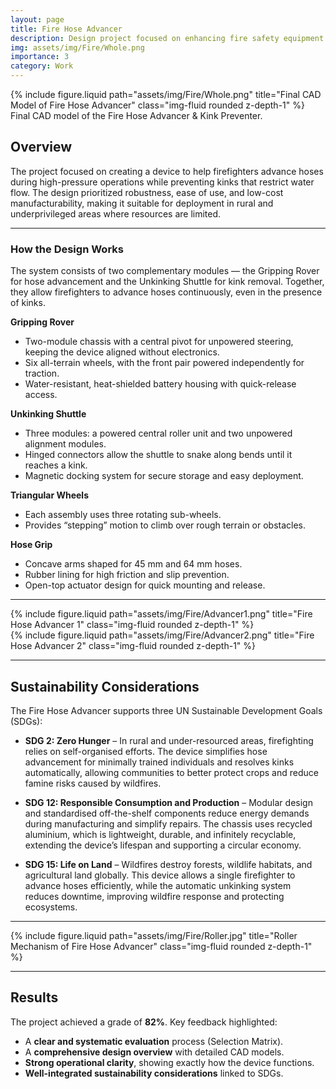 ```yaml
---
layout: page
title: Fire Hose Advancer
description: Design project focused on enhancing fire safety equipment
img: assets/img/Fire/Whole.png
importance: 3
category: Work
---
```


<div class="row justify-content-sm-center">
    <div class="col-sm-10 mt-3 mt-md-0">
        {% include figure.liquid path="assets/img/Fire/Whole.png" title="Final CAD Model of Fire Hose Advancer" class="img-fluid rounded z-depth-1" %}
    </div>
</div>
<div class="caption">
    Final CAD model of the Fire Hose Advancer & Kink Preventer.
</div>

## Overview

The project focused on creating a device to help firefighters advance hoses during high-pressure operations while preventing kinks that restrict water flow. The design prioritized robustness, ease of use, and low-cost manufacturability, making it suitable for deployment in rural and underprivileged areas where resources are limited.

---

### How the Design Works

The system consists of two complementary modules — the Gripping Rover for hose advancement and the Unkinking Shuttle for kink removal. Together, they allow firefighters to advance hoses continuously, even in the presence of kinks.

**Gripping Rover**

- Two-module chassis with a central pivot for unpowered steering, keeping the device aligned without electronics.
- Six all-terrain wheels, with the front pair powered independently for traction.
- Water-resistant, heat-shielded battery housing with quick-release access.

**Unkinking Shuttle**

- Three modules: a powered central roller unit and two unpowered alignment modules.
- Hinged connectors allow the shuttle to snake along bends until it reaches a kink.
- Magnetic docking system for secure storage and easy deployment.

**Triangular Wheels**

- Each assembly uses three rotating sub-wheels.
- Provides “stepping” motion to climb over rough terrain or obstacles.

**Hose Grip**

- Concave arms shaped for 45 mm and 64 mm hoses.
- Rubber lining for high friction and slip prevention.
- Open-top actuator design for quick mounting and release.

---

<div class="row">
    <div class="col-sm mt-3 mt-md-0">
        {% include figure.liquid path="assets/img/Fire/Advancer1.png" title="Fire Hose Advancer 1" class="img-fluid rounded z-depth-1" %}
    </div>
    <div class="col-sm mt-3 mt-md-0">
        {% include figure.liquid path="assets/img/Fire/Advancer2.png" title="Fire Hose Advancer 2" class="img-fluid rounded z-depth-1" %}
    </div>
</div>

---

## Sustainability Considerations

The Fire Hose Advancer supports three UN Sustainable Development Goals (SDGs):

- **SDG 2: Zero Hunger** – In rural and under-resourced areas, firefighting relies on self-organised efforts. The device simplifies hose advancement for minimally trained individuals and resolves kinks automatically, allowing communities to better protect crops and reduce famine risks caused by wildfires.

- **SDG 12: Responsible Consumption and Production** – Modular design and standardised off-the-shelf components reduce energy demands during manufacturing and simplify repairs. The chassis uses recycled aluminium, which is lightweight, durable, and infinitely recyclable, extending the device’s lifespan and supporting a circular economy.

- **SDG 15: Life on Land** – Wildfires destroy forests, wildlife habitats, and agricultural land globally. This device allows a single firefighter to advance hoses efficiently, while the automatic unkinking system reduces downtime, improving wildfire response and protecting ecosystems.

---

<div class="row justify-content-sm-center">
    <div class="col-sm-8 mt-3 mt-md-0">
        {% include figure.liquid path="assets/img/Fire/Roller.jpg" title="Roller Mechanism of Fire Hose Advancer" class="img-fluid rounded z-depth-1" %}
    </div>
</div>

---

## Results

The project achieved a grade of **82%**. Key feedback highlighted:

- A **clear and systematic evaluation** process (Selection Matrix).
- A **comprehensive design overview** with detailed CAD models.
- **Strong operational clarity**, showing exactly how the device functions.
- **Well-integrated sustainability considerations** linked to SDGs.
